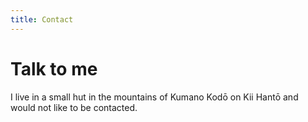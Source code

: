 ```yaml
---
title: Contact
---
```


# Talk to me

<section>

I live in a small hut in the mountains of Kumano Kodō on Kii Hantō and would not
like to be contacted.

</section>
